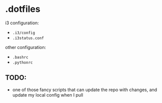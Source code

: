 .dotfiles
=========

i3 configuration:
* ``.i3/config``
* ``.i3status.conf``

other configuration:
* ``.bashrc``
* ``.pythonrc``

TODO:
-----

* one of those fancy scripts that can update the repo with changes, and update my local config when I pull
